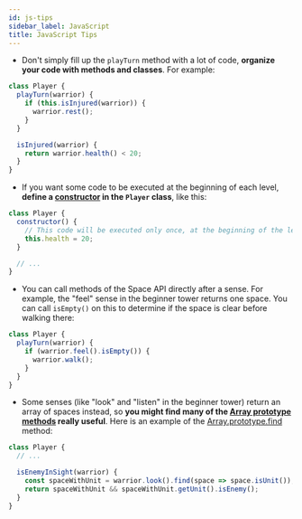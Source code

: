 ```yaml
---
id: js-tips
sidebar_label: JavaScript
title: JavaScript Tips
---
```


* Don't simply fill up the `playTurn` method with a lot of code, **organize your
  code with methods and classes**. For example:

```js
class Player {
  playTurn(warrior) {
    if (this.isInjured(warrior)) {
      warrior.rest();
    }
  }

  isInjured(warrior) {
    return warrior.health() < 20;
  }
}
```

* If you want some code to be executed at the beginning of each level, **define
  a [constructor][] in the `Player` class**, like this:

```js
class Player {
  constructor() {
    // This code will be executed only once, at the beginning of the level.
    this.health = 20;
  }

  // ...
}
```

* You can call methods of the Space API directly after a sense. For example, the
  "feel" sense in the beginner tower returns one space. You can call `isEmpty()`
  on this to determine if the space is clear before walking there:

```js
class Player {
  playTurn(warrior) {
    if (warrior.feel().isEmpty()) {
      warrior.walk();
    }
  }
}
```

* Some senses (like "look" and "listen" in the beginner tower) return an array
  of spaces instead, so **you might find many of the [Array prototype methods][]
  really useful**. Here is an example of the [Array.prototype.find][] method:

```js
class Player {
  // ...

  isEnemyInSight(warrior) {
    const spaceWithUnit = warrior.look().find(space => space.isUnit());
    return spaceWithUnit && spaceWithUnit.getUnit().isEnemy();
  }
}
```

[constructor]: https://developer.mozilla.org/en-US/docs/Web/JavaScript/Reference/Classes/constructor
[array prototype methods]: https://developer.mozilla.org/en-US/docs/Web/JavaScript/Reference/Global_Objects/Array/prototype#Methods
[array.prototype.find]: https://developer.mozilla.org/en-US/docs/Web/JavaScript/Reference/Global_Objects/Array/find
